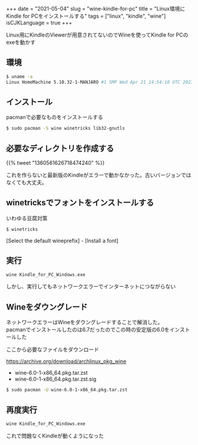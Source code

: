 +++
date = "2021-05-04"
slug = "wine-kindle-for-pc"
title = "Linux環境にKindle for PCをインストールする"
tags = ["linux", "kindle", "wine"]
isCJKLanguage = true
+++

Linux用にKindleのViewerが用意されてないのでWineを使ってKindle for PCのexeを動かす


## 環境

```sh
$ uname -a
Linux HomeMachine 5.10.32-1-MANJARO #1 SMP Wed Apr 21 14:54:10 UTC 2021 x86_64 GNU/Linux
```

## インストール

pacmanで必要なものをインストールする

```sh
$ sudo pacman -S wine winetricks lib32-gnutls
```

## 必要なディレクトリを作成する

{{% tweet "1360561626718474240" %}}

これを作らないと最新版のKindleがエラーで動かなかった。古いバージョンではなくても大丈夫。

## winetricksでフォントをインストールする

いわゆる豆腐対策

```sh
$ winetricks
```

[Select the default wineprefix] - [Install a font]

## 実行

```sh
wine Kindle_for_PC_Windows.exe
```

しかし、実行してもネットワークエラーでインターネットにつながらない


## Wineをダウングレード

ネットワークエラーはWineをダウングレードすることで解消した。  
pacmanでインストールしたのは6.7だったのでこの時の安定版の6.0をインストールした

ここから必要なファイルをダウンロード

https://archive.org/download/archlinux_pkg_wine  

- wine-6.0-1-x86_64.pkg.tar.zst
- wine-6.0-1-x86_64.pkg.tar.zst.sig

```sh
$ sudo pacman -U wine-6.0-1-x86_64.pkg.tar.zst
```


## 再度実行

```sh
wine Kindle_for_PC_Windows.exe
```

これで問題なくKindleが動くようになった


